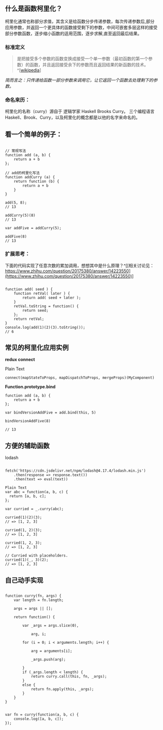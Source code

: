 ## 什么是函数柯里化？
柯里化通常也称部分求值，其含义是给函数分步传递参数，每次传递参数后,部分应用参数，并返回一个更具体的函数接受剩下的参数，中间可嵌套多层这样的接受部分参数函数，逐步缩小函数的适用范围，逐步求解,直至返回最后结果。

### 标准定义
> 是把接受多个参数的函数变换成接受一个单一参数（最初函数的第一个参数）的函数，并且返回接受余下的参数而且返回结果的新函数的技术。^[[wikipedia](https://zh.wikipedia.org/wiki/%E6%9F%AF%E9%87%8C%E5%8C%96)]

*简而言之：只传递给函数一部分参数来调用它，让它返回一个函数去处理剩下的参数。*

### 命名来历：

柯里化的名称（curry）源自于 逻辑学家 Haskell Brooks Curry。 三个编程语言Haskell、Brook、Curry，以及柯里化的概念都是以他的名字来命名的。



## 看一个简单的例子：

``` 

// 常规写法
function add (a, b) { 
    return a + b
};

// add的柯里化写法
function addCurry (a) {
    return function (b) {
        return a + b
    }
}

add(5, 8);
// 13

addCurry(5)(8)
// 13

var addFive = addCurry(5);

addFive(8)
// 13 
``` 





### 扩展思考：
下面的代码实现了任意次数的累加调用，想想其中是什么原理？^[[相关讨论见：https://www.zhihu.com/question/20175380/answer/14223550](https://www.zhihu.com/question/20175380/answer/14223550)]

``` 

function add( seed ) {
    function retVal( later ) {
        return add( seed + later );
    }
    retVal.toString = function() {
        return seed;
    };
    return retVal;
}
console.log(add(1)(2)(3).toString()); 
// 6 
``` 


## 常见的柯里化应用实例

**redux connect**

Plain Text

``` 
connect(mapStateToProps, mapDispatchToProps, mergeProps)(MyComponent) 
``` 



**Function.prototype.bind**


``` 
function add (a, b) { 
    return a + b
};

var bindVersionAddFive = add.bind(this, 5) 

bindVersionAddFive(8)

// 13 
``` 

## 方便的辅助函数

lodash


``` 

fetch('https://cdn.jsdelivr.net/npm/lodash@4.17.4/lodash.min.js')
    .then(response => response.text())
    .then(text => eval(text))

Plain Text
var abc = function(a, b, c) {
  return [a, b, c];
};
 
var curried = _.curry(abc);
 
curried(1)(2)(3);
// => [1, 2, 3]
 
curried(1, 2)(3);
// => [1, 2, 3]
 
curried(1, 2, 3);
// => [1, 2, 3]
 
// Curried with placeholders.
curried(1)(_, 3)(2);
// => [1, 2, 3] 
``` 



## 自己动手实现


``` 

function curry(fn, args) {
    var length = fn.length;

    args = args || [];

    return function() {

        var _args = args.slice(0),

            arg, i;

        for (i = 0; i < arguments.length; i++) {

            arg = arguments[i];

            _args.push(arg);

        }
        if (_args.length < length) {
            return curry.call(this, fn, _args);
        }
        else {
            return fn.apply(this, _args);
        }
    }
}


var fn = curry(function(a, b, c) {
    console.log([a, b, c]);
});

 
``` 

